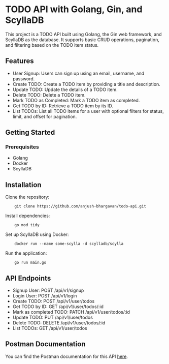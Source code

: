 # TODO API with Golang, Gin, and ScyllaDB

This project is a TODO API built using Golang, the Gin web framework, and ScyllaDB as the database. It supports basic CRUD operations, pagination, and filtering based on the TODO item status.

## Features
* User Signup: Users can sign up using an email, username, and password.
* Create TODO: Create a TODO item by providing a title and description.
* Update TODO: Update the details of a TODO item.
* Delete TODO: Delete a TODO item.
* Mark TODO as Completed: Mark a TODO item as completed.
* Get TODO by ID: Retrieve a TODO item by its ID.
* List TODOs: List all TODO items for a user with optional filters for status, limit, and offset for pagination.

## Getting Started

### Prerequisites
+ Golang
+ Docker
+ ScyllaDB

## Installation
  Clone the repository:
  
        git clone https://github.com/anjush-bhargavan/todo-api.git

  Install dependencies:
  
        go mod tidy
            
Set up ScyllaDB using Docker:

        docker run --name some-scylla -d scylladb/scylla

Run the application:

        go run main.go


## API Endpoints
- Signup User: POST /api/v1/signup
- Login User: POST /api/v1/login
- Create TODO: POST /api/v1/user/todos
- Get TODO by ID: GET /api/v1/user/todos/:id
- Mark as completed TODO: PATCH /api/v1/user/todos/:id
- Update TODO: PUT /api/v1/user/todos
- Delete TODO: DELETE /api/v1/user/todos/:id
- List TODOs: GET /api/v1/user/todos

  
## Postman Documentation
 You can find the Postman documentation for this API [here](https://documenter.getpostman.com/view/30219361/2sA3dvmD4i).

